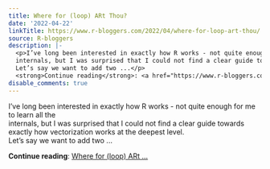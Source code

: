 ```yaml
---
title: Where for (loop) ARt Thou?
date: '2022-04-22'
linkTitle: https://www.r-bloggers.com/2022/04/where-for-loop-art-thou/
source: R-bloggers
description: |-
  <p>I’ve long been interested in exactly how R works - not quite enough for me to learn all the<br />
  internals, but I was surprised that I could not find a clear guide towards exactly how vectorization works at the deepest level.<br />
  Let’s say we want to add two ...</p>
  <strong>Continue reading</strong>: <a href="https://www.r-bloggers.com/2022/04/where-for-loop-art-thou/">Where for (loop) ARt ...
disable_comments: true
---
```

<p>I’ve long been interested in exactly how R works - not quite enough for me to learn all the<br />
internals, but I was surprised that I could not find a clear guide towards exactly how vectorization works at the deepest level.<br />
Let’s say we want to add two ...</p>
<strong>Continue reading</strong>: <a href="https://www.r-bloggers.com/2022/04/where-for-loop-art-thou/">Where for (loop) ARt ...